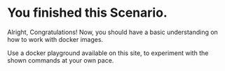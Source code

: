 # You finished this Scenario.

Alright, Congratulations!
Now, you should have a basic understanding on how to work with docker images.

Use a docker playground available on this site, to experiment with the shown commands at your own pace.
